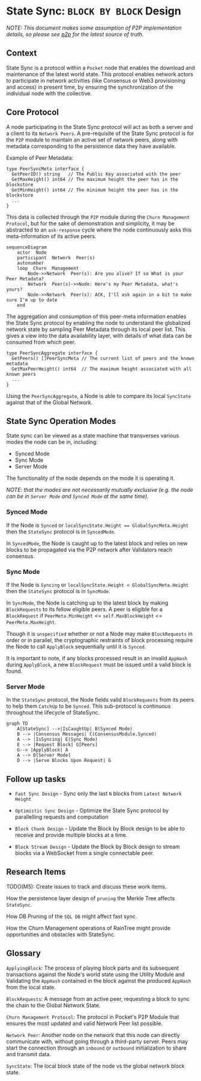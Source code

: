 # State Sync: `BLOCK BY BLOCK` Design

_NOTE: This document makes some assumption of P2P implementation details, so please see [p2p](../../p2p/README.md) for the latest source of truth._

## Context

State Sync is a protocol within a `Pocket` node that enables the download and maintenance of the latest world state. This protocol enables network actors to participate in network activities (like Consensus or Web3 provisioning and access) in present time, by ensuring the synchronization of the individual node with the collective.

## Core Protocol

A node participating in the State Sync protocol will act as both a server and a client to its `Network Peers`. A pre-requisite of the State Sync protocol is for the `P2P` module to maintain an active set of network peers, along with metadata corresponding to the persistence data they have available.

Example of Peer Metadata:

```golang
type PeerSyncMeta interface {
  GetPeerID() string   // The Public Key associated with the peer
  GetMaxHeight() int64 // The maximum height the peer has in the blockstore
  GetMinHeight() int64 // The minimum height the peer has in the blockstore
  ...
}
```

This data is collected through the `P2P` module during the `Churn Management Protocol`, but for the sake of demonstration and simplicity, it may be abstracted to an `ask-response` cycle where the node continuously asks this meta-information of its active peers.

```mermaid
sequenceDiagram
    actor  Node
    participant  Network  Peer(s)
    autonumber
    loop  Churn  Management
        Node->>Network  Peer(s): Are you alive? If so What is your Peer Metadata?
        Network  Peer(s)->>Node: Here's my Peer Metadata, what's yours?
        Node->>Network  Peer(s): ACK, I'll ask again in a bit to make sure I'm up to date
    end
```

The aggregation and consumption of this peer-meta information enables the State Sync protocol by enabling the node to understand the globalized network state by sampling Peer Metadata through its local peer list.
This gives a view into the data availability layer, with details of what data can be consumed from which peer.

```golang
type PeerSyncAggregate interface {
  GetPeers() []PeerSyncMeta // The current list of peers and the known metadata
  GetMaxPeerHeight() int64  // The maximum height associated with all known peers
  ...
}
```

Using the `PeerSyncAggregate`, a Node is able to compare its local `SyncState` against that of the Global Network.

## State Sync Operation Modes

State sync can be viewed as a state machine that transverses various modes the node can be in, including:

* Synced Mode
* Sync Mode
* Server Mode

The functionality of the node depends on the mode it is operating it.

*NOTE: that the modes are not necessarily mutually exclusive (e.g. the node can be in `Server Mode` and `Synced Mode` at the same time).*

### Synced Mode

If the Node is `Synced` or `localSyncState.Height == GlobalSyncMeta.Height` then the `StateSync` protocol is in `SyncedMode`.

In `SyncedMode`, the Node is caught up to the latest block and relies on new blocks to be propagated via the P2P network after Validators reach consensus.

### Sync Mode

If the Node is `Syncing` or `localSyncState.Height < GlobalSyncMeta.Height` then the `StateSync` protocol is in `SyncMode`.

In `SyncMode`, the Node is catching up to the latest block by making `BlockRequests` to its fellow eligible peers. A peer is eligible for a `BlockRequest` if `PeerMeta.MinHeight` <= `self.MaxBlockHeight` <= `PeerMeta.MaxHeight`.

Though it is `unspecified` whether or not a Node may make `BlockRequests` in order or in parallel, the cryptographic restraints of block processing require the Node to call `ApplyBlock` sequentially until it is `Synced`.

It is important to note, if any blocks processed result in an invalid `AppHash` during `ApplyBlock`, a new `BlockRequest` must be issued until a valid block is found.

### Server Mode

In the `StateSync` protocol, the Node fields valid `BlockRequests` from its peers to help them `CatchUp` to be `Synced`. This sub-protocol is continuous throughout the lifecycle of StateSync.

```mermaid
graph TD
    A[StateSync] -->|IsCaughtUp| B(Synced Mode)
    B --> |Consensus Messages| C(ConsensusModule.Synced)
    A --> |IsSyncing| E(Sync Mode)
    E --> |Request Block| G[Peers]
    G--> |ApplyBlock| A
    A --> D[Server Mode]
    D --> |Serve Blocks Upon Request| G
```

## Follow up tasks

* `Fast Sync Design` - Sync only the last `N` blocks from `Latest Network Height`

* `Optimistic Sync Design` - Optimize the State Sync protocol by parallelling requests and computation

* `Block Chunk Design` - Update the Block by Block design to be able to receive and provide multiple blocks at a time.

* `Block Stream Design` - Update the Block by Block design to stream blocks via a WebSocket from a single connectable peer.

## Research Items

TODO(M5): Create issues to track and discuss these work items.

How the persistence layer design of `pruning` the Merkle Tree affects `StateSync`.

How DB Pruning of the `SQL DB` might affect fast sync.

How the Churn Management operations of RainTree might provide opportunities and obstacles with StateSync.

## Glossary

`ApplyingBlock`: The process of playing block parts and its subsequent transactions against the Node's world state using the Utility Module and Validating the `AppHash` contained in the block against the produced `AppHash` from the local state.

`BlockRequests`: A message from an active peer, requesting a block to sync the chain to the Global Network State.

`Churn Management Protocol`: The protocol in Pocket's P2P Module that ensures the most updated and valid Network Peer list possible.

`Network Peer`: Another node on the network that this node can directly communicate with, without going through a third-party server. Peers may start the connection through an `inbound` or `outbound` initialization to share and transmit data.

`SyncState`: The local block state of the node vs the global network block state.

<!-- GITHUB_WIKI: consensus/protocol_state_sync -->
